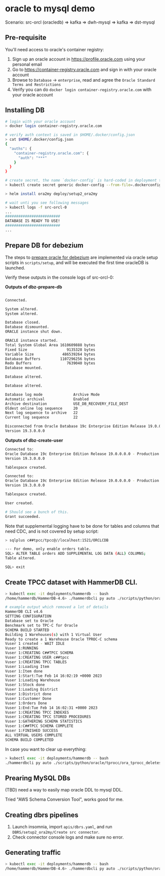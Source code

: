 # oracle to mysql demo

Scenario: src-orcl (oracledb) => kafka => dwh-mysql => kafka => dst-mysql

## Pre-requisite

You'll need access to oracle's container registry:

1. Sign up an oracle account in https://profile.oracle.com using your personal email
2. Go to https://container-registry.oracle.com and sign in with your oracle account
3. Browse to `Database` -> `enterprise`, read and agree the `Oracle Standard Terms and Restrictions`
4. Verify you can do `docker login container-registry.oracle.com` with your oracle account


## Installing DB

```bash
# login with your oracle account
> docker login container-registry.oracle.com

# verify auth context is saved in $HOME/.docker/config.json
> cat $HOME/.docker/config.json
{
  "auths": {
    "container-registry.oracle.com": {
      "auth": "***"
    }
  }
}

# create secret, the name `docker-config` is hard-coded in deployment templates.
> kubectl create secret generic docker-config --from-file=.dockerconfigjson=$HOME/.docker/config.json --type=kubernetes.io/dockerconfigjson

> helm install ora2my deploy/setup2_ora2my

# wait unti you see following messages
> kubectl logs -f src-orcl-0
...
#########################
DATABASE IS READY TO USE!
#########################
...
```

## Prepare DB for debezium

The steps to [prepare oracle for debezium](https://debezium.io/documentation/reference/stable/connectors/oracle.html) are implemented via oracle setup scripts in `scripts/setup`, and will be executed the first time oracleDB is launched.

Verify these outputs in the console logs of src-orcl-0:


**Outputs of dbz-prepare-db**

```bash

Connected.

System altered.
System altered.

Database closed.
Database dismounted.
ORACLE instance shut down.

ORACLE instance started.
Total System Global Area 1610609888 bytes
Fixed Size                  9135328 bytes
Variable Size             486539264 bytes
Database Buffers         1107296256 bytes
Redo Buffers                7639040 bytes
Database mounted.

Database altered.

Database altered.

Database log mode              Archive Mode
Automatic archival             Enabled
Archive destination            USE_DB_RECOVERY_FILE_DEST
Oldest online log sequence     20
Next log sequence to archive   22
Current log sequence           22

Disconnected from Oracle Database 19c Enterprise Edition Release 19.0.0.0.0 - Production
Version 19.3.0.0.0
```

**Outputs of dbz-create-user**

```bash
Connected to:
Oracle Database 19c Enterprise Edition Release 19.0.0.0.0 - Production
Version 19.3.0.0.0

Tablespace created.

Connected to:
Oracle Database 19c Enterprise Edition Release 19.0.0.0.0 - Production
Version 19.3.0.0.0

Tablespace created.

User created.

# Should see a bunch of this.
Grant succeeded.

```

Note that supplemental logging have to be done for tables and columns that need CDC, and is not covered by setup script:

```bash
> sqlplus c##tpcc/tpcc@//localhost:1521/ORCLCDB

--- For demo, only enable orders table.
SQL> ALTER TABLE orders ADD SUPPLEMENTAL LOG DATA (ALL) COLUMNS;
Table altered.

SQL> exit
```


## Create TPCC dataset with HammerDB CLI.

```bash
> kubectl exec -it deployments/hammerdb -- bash
/home/hammerdb/HammerDB-4.6> ./hammerdbcli py auto ./scripts/python/oracle/tprocc/ora_tprocc_buildschema.py

# example output which removed a lot of details
HammerDB CLI v4.6
SETTING CONFIGURATION
Database set to Oracle
Benchmark set to TPC-C for Oracle
SCHEMA BUILD STARTED
Building 1 Warehouses(s) with 1 Virtual User
Ready to create a 1 Warehouse Oracle TPROC-C schema
Vuser 1 created - WAIT IDLE
Vuser 1:RUNNING
Vuser 1:CREATING C##TPCC SCHEMA
Vuser 1:CREATING USER c##tpcc
Vuser 1:CREATING TPCC TABLES
Vuser 1:Loading Item
Vuser 1:Item done
Vuser 1:Start:Tue Feb 14 16:02:19 +0000 2023
Vuser 1:Loading Warehouse
Vuser 1:Stock done
Vuser 1:Loading District
Vuser 1:District done
Vuser 1:Customer Done
Vuser 1:Orders Done
Vuser 1:End:Tue Feb 14 16:02:31 +0000 2023
Vuser 1:CREATING TPCC INDEXES
Vuser 1:CREATING TPCC STORED PROCEDURES
Vuser 1:GATHERING SCHEMA STATISTICS
Vuser 1:C##TPCC SCHEMA COMPLETE
Vuser 1:FINISHED SUCCESS
ALL VIRTUAL USERS COMPLETE
SCHEMA BUILD COMPLETED
```

In case you want to clear up everything:

```bash
> kubectl exec -it deployments/hammerdb -- bash
./hammerdbcli py auto ./scripts/python/oracle/tprocc/ora_tprocc_deleteschema.py
```


## Prearing MySQL DBs

(TBD) need a way to easily map oracle DDL to mysql DDL.

Tried "AWS Schema Conversion Tool", works good for me.


## Creating dbrs pipelines

1. Launch insomnia, import `apis/dbrs.yaml`, and run `DBRS/setup2_ora2my/Create src connector`.
2. Check connector console logs and make sure no error.

## Generating traffic

```bash
> kubectl exec -it deployments/hammerdb -- bash
/home/hammerdb/HammerDB-4.6> ./hammerdbcli py auto ./scripts/python/oracle/tprocc/ora_tprocc_run.py
```
